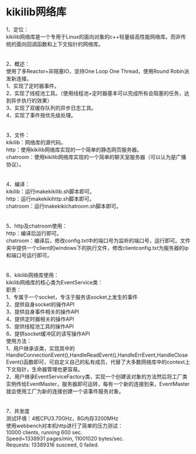 # kikilib网络库
1、定位：<br>
	kikilib网络库是一个专用于Linux的面向对象的c++轻量级高性能网络库。而非传统的面向回调函数和上下文指针的网络库。<br>
<br>
<br>
2、概述：<br>
	使用了多Reactor+非阻塞IO，坚持One Loop One Thread，使用Round Robin派发新连接。<br>
	1、实现了定时器事件。<br>
	2、实现了线程池工具。（使用线程池+定时器基本可以完成所有会阻塞的任务，达到异步执行的效果）<br>
	3、实现了双缓存队列的异步日志工具。<br>
	4、实现了事件按优先级处理。<br>
<br>
<br>
3、文件：<br>
	kikilib：网络库的源代码。<br>
	http：使用kikilib网络库实现的一个简单的静态网页服务器。<br>
	chatroom：使用kikilib网络库实现的一个简单的聊天室服务器（可以认为是广播协议）。<br>
<br>
<br>
4、编译：<br>
	kikilib：运行makekikilib.sh脚本即可。<br>
	http：运行makekikihttp.sh脚本即可。<br>
	chatroom：运行makekikichatroom.sh脚本即可。<br>
<br>
<br>
5、http及chatroom使用：<br>
	http：编译后运行即可。<br>
	chatroom：编译后，修改config.txt中的端口号为监听的端口号，运行即可。文件夹中提供一个client的windows下的执行文件，修改clientconfig.txt为服务器的ip和端口号运行即可。<br>
<br>
<br>
6、kikilib网络库使用：<br>
	kikilib网络库的核心类为EventService类：<br>
	职责：<br>
	1、专属于一个socket，专注于服务该socket上发生的事件<br>
	2、提供自身socket的操作API<br>
	3、提供自身事件相关的操作API<br>
	4、提供定时器相关的操作API<br>
	5、提供线程池工具的操作API<br>
	6、提供socket缓冲区的读写操作API<br>
	使用方法：<br>
	1、用户继承该类，实现其中的HandleConnectionEvent(),HandleReadEvent(),HandleErrEvent,HandleCloseEvent()函数即可，可自定义自己的私有成员，代替了大多数网络库中的context上下文指针，生命器管理也更容易。<br>
	2、用户继承EventServiceFactory类，实现一个创建该对象的方法然后将工厂类实例传给EventMaster，服务器即可运转，每有一个新的连接到来，EventMaster就会使用工厂为新的连接创建一个该事件服务对象。<br>
<br>
<br>
7、并发度<br>
	测试环境：4核CPU3.70GHz，8G内存3200MHz<br>
	使用webbench对本机http进行了简单的压力测试：<br>
	10000 clients, running 600 sec.<br>
	Speed=1338931 pages/min, 11001020 bytes/sec.<br>
	Requests: 13389316 susceed, 0 failed.<br>